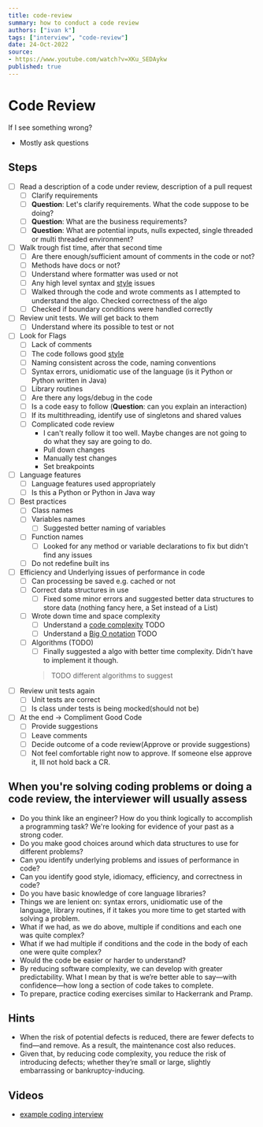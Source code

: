```yaml
---
title: code-review
summary: how to conduct a code review
authors: ["ivan k"]
tags: ["interview", "code-review"]
date: 24-Oct-2022
source:
- https://www.youtube.com/watch?v=XKu_SEDAykw
published: true
---
```


# Code Review

If I see something wrong?

- Mostly ask questions

## Steps

- [ ] Read a description of a code under review, description of a pull request
  + [ ] Clarify requirements
  + [ ] **Question**: Let's clarify requirements. What the code suppose to be doing?
  + [ ] **Question**: What are the business requirements?
  + [ ] **Question**: What are potential inputs, nulls expected, single threaded or multi threaded environment?
- [ ] Walk trough fist time, after that second time
    - [ ] Are there enough/sufficient amount of comments in the code or not?
    - [ ] Methods have docs or not?
    - [ ] Understand where formatter was used or not
    - [ ] Any high level syntax and [style](https://google.github.io/styleguide/) issues
    - [ ] Walked through the code and wrote comments as I attempted to understand the algo. Checked correctness of the algo
    - [ ] Checked if boundary conditions were handled correctly
- [ ] Review unit tests. We will get back to them
  * [ ] Understand where its possible to test or not
- [ ] Look for Flags
  * [ ] Lack of comments
  * [ ] The code follows good [style](https://google.github.io/styleguide/)
  * [ ] Naming consistent across the code, naming conventions
  * [ ] Syntax errors, unidiomatic use of the language (is it Python or Python written in Java)
  * [ ] Library routines
  * [ ] Are there any logs/debug in the code
  * [ ] Is a code easy to follow (**Question**: can you explain an interaction)
  * [ ] If its multithreading, identify use of singletons and shared values
  * [ ] Complicated code review
    + I can't really follow it too well. Maybe changes are not going to do what they say are going to do.
    * Pull down changes
    + Manually test changes
    + Set breakpoints
- [ ] Language features
    - [ ] Language features used appropriately
    - [ ] Is this a Python or Python in Java way
- [ ] Best practices
  * [ ] Class names
  * [ ] Variables names
    * [ ] Suggested better naming of variables
  * [ ] Function names
    + [ ] Looked for any method or variable declarations to fix but didn't find any issues
  * [ ] Do not redefine built ins
- [ ] Efficiency and Underlying issues of performance in code
  * [ ] Can processing be saved e.g. cached or not
  * [ ] Correct data structures in use
    + [ ] Fixed some minor errors and suggested better data structures to store data (nothing fancy here, a Set instead of a List)
  * [ ] Wrote down time and space complexity
    + [ ] Understand a [code complexity](https://blog.codacy.com/an-in-depth-explanation-of-code-complexity/) TODO
    + [ ] Understand a [Big O notation](https://developerinsider.co/big-o-notation-explained-with-examples/) TODO
  * [ ] Algorithms (TODO)
    + [ ] Finally suggested a algo with better time complexity. Didn't have to implement it though.
    > TODO different algorithms to suggest

- [ ] Review unit tests again
  * [ ] Unit tests are correct
  * [ ] Is class under tests is being mocked(should not be)

- [ ] At the end -> Compliment Good Code
  * [ ] Provide suggestions
  * [ ] Leave comments
  * [ ] Decide outcome of a code review(Approve or provide suggestions)
  * [ ] Not feel comfortable right now to approve. If someone else approve it, Ill not hold back a CR.

## When you're solving coding problems or doing a code review, the interviewer will usually assess

- Do you think like an engineer? How do you think logically to accomplish a programming task? We're looking for evidence of your past as a strong coder.
- Do you make good choices around which data structures to use for different problems?
- Can you identify underlying problems and issues of performance in code?
- Can you identify good style, idiomacy, efficiency, and correctness in code?
- Do you have basic knowledge of core language libraries?
- Things we are lenient on: syntax errors, unidiomatic use of the language, library routines, if it takes you more time to get started with solving a problem.
- What if we had, as we do above, multiple if conditions and each one was quite complex?
- What if we had multiple if conditions and the code in the body of each one were quite complex?
- Would the code be easier or harder to understand?
- By reducing software complexity, we can develop with greater predictability. What I mean by that is we’re better able to say—with confidence—how long a section of code takes to complete.
- To prepare, practice coding exercises similar to Hackerrank and Pramp. 

## Hints

- When the risk of potential defects is reduced, there are fewer defects to find—and remove. As a result, the maintenance cost also reduces.
- Given that, by reducing code complexity, you reduce the risk of introducing defects; whether they’re small or large, slightly embarrassing or bankruptcy-inducing.

## Videos

- [example coding interview](https://www.youtube.com/watch?v=XKu_SEDAykw)
